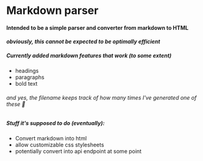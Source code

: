# Markdown parser

#### Intended to be a simple parser and converter from markdown to HTML
#### *obviously, this cannot be expected to be optimally efficient*

##### Currently added markdown features that work (to some extent)
- headings
- paragraphs
- bold text

###### and yes, the filename keeps track of how many times I've generated one of these 👀

##### Stuff it's supposed to do (eventually): 
- Convert markdown into html
- allow customizable css stylesheets
- potentially convert into api endpoint at some point